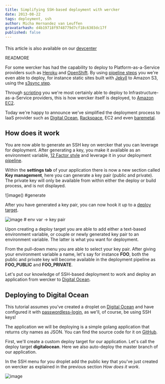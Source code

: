 ```yaml
---
title: Simplifying SSH-based deployment with wercker
date: 2013-08-22
tags: deployment, ssh
author: Micha Hernandez van Leuffen
gravatarhash: d4b19718f9748779d7cf18c6303dc17f
published: false
---
```


<h4 class="subheader">
</h4>

This article is also available on our [devcenter]()

READMORE

For some wercker has had the capability to deploy to Platform-as-a-Service providers such as [Heroku](http://devcenter.wercker.com/articles/deployment/heroku.html) and [OpenShift](http://devcenter.wercker.com/articles/deployment/openshift.html). By using [pipeline steps]() you we're even able to deploy, for instance static sites built with [Jekyll](http://blog.wercker.com/2013/05/31/simplify-you-jekyll-publishing-process-with-wercker.html) to Amazon S3, using the [s3sync step](https://app.wercker.com/#applications/51c82a063179be4478002245/tab/details).

Through [scripting](http://devcenter.wercker.com/articles/deployment/capistrano.html) you we're most certainly able to deploy to Infrastructure-as-a-Service providers, this is how wercker itself is deployed, to [Amazon EC2](http://aws.amazon.com/ec2/).

Today we're happy to announce we've simplified the deployment process to IaaS provider such as [Digital Ocean](http://digitalocean.com), [Rackspace](http://www.rackspace.com/), EC2 and even [baremetal](http://www.hetzner.de/en/).

## How does it work

You are now able to generate an SSH key on wercker that you can leverage for deployment. After generating a key, you make it available as an environment variable, [12 Factor style](http://12factor.net) and leverage it in your deployment [pipeline](http://devcenter.wercker.com/articles/introduction/pipeline.html).

Within the **settings tab** of your application there is now a new
section called **Key management**, here you can generate a key pair
(public and private). The private key will only be available from within
either the deploy or build process, and is not displayed.

![image() #generate

After you have generated a key pair, you can now hook it up to a [deploy
target](http://devcenter.wercker.com/articles/introduction/deploys.html#deploy-targets).

![image]() # env var -> key pair

Upon creating a deploy target you are able to add either a text-based
environment variable, or couple or newly generated key pair to an
environment variable. The latter is what you want for deployment.

From the pull-down menu you are able to select your key pair. After
giving your environment variable a name, let's say for instance **FOO**, both the public and private key
will become available in the deployment pipeline as **FOO_PUBLIC** and
**FOO_PRIVATE**.

Let's put our knowledge of SSH-based deployment to work and deploy an
application from wercker to [Digital Ocean]().

## Deploying to Digital Ocean

This tutorial assumes you've created a droplet on [Digital
Ocean](http://digitalocean.com) and have
configured it with
[passwordless-login](https://www.digitalocean.com/community/articles/how-to-set-up-ssh-keys--2), as we'll, of course, be using SSH
keys!

The application we will be deploying is a simple golang application that
returns city names as JSON.
You can find the source code for it on [GitHub]().

First, we'll create a custom deploy target for our application. Let's
call the deploy target **digitalocean**. Here we also auto-deploy the
master branch of our application.

In the SSH menu for you droplet add the public key that you've just
created on wercker as explained in the previous section *How does it
work*.

![image](http://f.cl.ly/items/0o140V3V34120t430I0C/Screen%20Shot%202013-08-22%20at%202.46.54%20PM.png)

